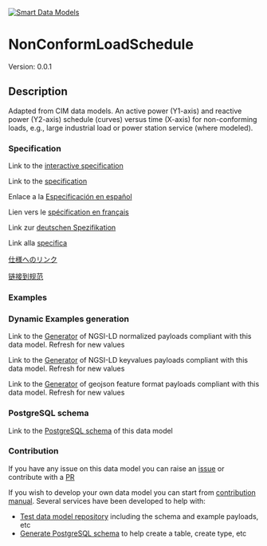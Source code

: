 [![Smart Data Models](https://smartdatamodels.org/wp-content/uploads/2022/01/SmartDataModels_logo.png "Logo")](https://smartdatamodels.org)
# NonConformLoadSchedule
Version: 0.0.1

## Description 

Adapted from CIM data models. An active power (Y1-axis) and reactive power (Y2-axis) schedule (curves) versus time (X-axis) for non-conforming loads, e.g., large industrial load or power station service (where modeled).
### Specification

Link to the [interactive specification](https://swagger.lab.fiware.org/?url=https://smart-data-models.github.io/dataModel.EnergyCIM/NonConformLoadSchedule/swagger.yaml)

Link to the [specification](https://github.com/smart-data-models/dataModel.EnergyCIM/blob/master/NonConformLoadSchedule/doc/spec.md)

Enlace a la [Especificación en español](https://github.com/smart-data-models/dataModel.EnergyCIM/blob/master/NonConformLoadSchedule/doc/spec_ES.md)

Lien vers le [spécification en français](https://github.com/smart-data-models/dataModel.EnergyCIM/blob/master/NonConformLoadSchedule/doc/spec_FR.md)

Link zur [deutschen Spezifikation](https://github.com/smart-data-models/dataModel.EnergyCIM/blob/master/NonConformLoadSchedule/doc/spec_DE.md)

Link alla [specifica](https://github.com/smart-data-models/dataModel.EnergyCIM/blob/master/NonConformLoadSchedule/doc/spec_IT.md)

[仕様へのリンク](https://github.com/smart-data-models/dataModel.EnergyCIM/blob/master/NonConformLoadSchedule/doc/spec_JA.md)

[链接到规范](https://github.com/smart-data-models/dataModel.EnergyCIM/blob/master/NonConformLoadSchedule/doc/spec_ZH.md)
### Examples
### Dynamic Examples generation

Link to the [Generator](https://smartdatamodels.org/extra/ngsi-ld_generator.php?schemaUrl=https://raw.githubusercontent.com/smart-data-models/dataModel.EnergyCIM/master/NonConformLoadSchedule/schema.json&email=info@smartdatamodels.org) of NGSI-LD normalized payloads compliant with this data model. Refresh for new values

Link to the [Generator](https://smartdatamodels.org/extra/ngsi-ld_generator_keyvalues.php?schemaUrl=https://raw.githubusercontent.com/smart-data-models/dataModel.EnergyCIM/master/NonConformLoadSchedule/schema.json&email=info@smartdatamodels.org) of NGSI-LD keyvalues payloads compliant with this data model. Refresh for new values

Link to the [Generator](https://smartdatamodels.org/extra/geojson_features_generator.php?schemaUrl=https://raw.githubusercontent.com/smart-data-models/dataModel.EnergyCIM/master/NonConformLoadSchedule/schema.json&email=info@smartdatamodels.org) of geojson feature format payloads compliant with this data model. Refresh for new values
### PostgreSQL schema

Link to the [PostgreSQL schema](https://github.com/smart-data-models/dataModel.EnergyCIM/blob/master/NonConformLoadSchedule/schema.sql) of this data model
### Contribution

 If you have any issue on this data model you can raise an [issue](https://github.com/smart-data-models/dataModel.EnergyCIM/issues)  or contribute with a [PR](https://github.com/smart-data-models/dataModel.EnergyCIM/pulls)

 If you wish to develop your own data model you can start from [contribution manual](https://bit.ly/contribution_manual). Several services have been developed to help with: 
 - [Test data model repository](https://smartdatamodels.org/index.php/data-models-contribution-api/) including the schema and example payloads, etc
 - [Generate PostgreSQL schema](https://smartdatamodels.org/index.php/sql-service/) to help create a table, create type, etc